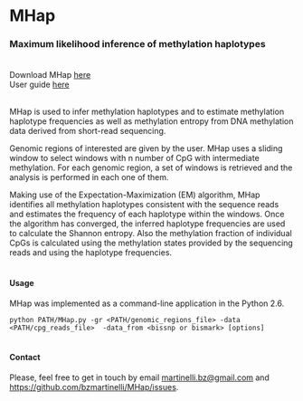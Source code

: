 

# MHap

### Maximum likelihood inference of methylation haplotypes<br/><br/>
Download MHap [here](https://github.com/bzmartinelli/MHap/releases)  
User guide [here](https://github.com/bzmartinelli/MHap/blob/master/MHap_user_guide.pdf)<br/><br/>

MHap is used to infer methylation haplotypes and to estimate methylation haplotype frequencies as well as methylation entropy from DNA methylation data derived from short-read sequencing.

Genomic regions of interested are given by the user. MHap uses a sliding window to select windows with n number of CpG with intermediate methylation. For each genomic region, a set of windows is retrieved and the analysis is performed in each one of them.

Making use of the Expectation-Maximization (EM) algorithm, MHap identifies all methylation haplotypes consistent with the sequence reads and estimates the frequency of each haplotype within the windows. Once the algorithm has converged, the inferred haplotype frequencies are used to calculate the Shannon entropy. Also the methylation fraction of individual CpGs is calculated using the methylation states provided by the sequencing reads and using the haplotype frequencies.<br/><br/>


#### Usage

MHap was implemented as a command-line application in the Python 2.6.

`python PATH/MHap.py -gr <PATH/genomic_regions_file> -data <PATH/cpg_reads_file> 
-data_from <bissnp or bismark> [options] `<br/><br/>

#### Contact

Please, feel free to get in touch by email martinelli.bz@gmail.com and https://github.com/bzmartinelli/MHap/issues.

